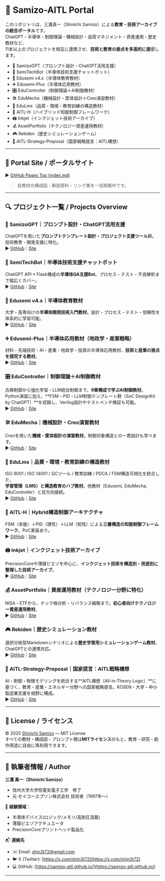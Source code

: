 # 🧠 Samizo-AITL Portal

このリポジトリは、三溝真一（Shinichi Samizo）による**教育・技術アーカイブの統合ポータル**です。  
ChatGPT・半導体・制御理論・機械設計・品質マネジメント・資産運用・歴史教材など、  
11本以上のプロジェクトを相互に連携させ、**技術と教育の接点を多面的に提示**します。

- 🧠 SamizoGPT（プロンプト設計・ChatGPT活用支援）  
- 📡 SemiTechBot（半導体技術支援チャットボット）  
- 📘 Edusemi v4.x（半導体教育教材）  
- ➕ Edusemi-Plus（半導体応用教材）  
- 🎛️ EduController（制御理論＋AI制御教材）  
- 🛠️ EduMecha（機械設計・筐体設計＋Creo演習教材）  
- 🧠 EduLms（品質・環境・教育訓練の構造教材）  
- 🤖 AITL-H（ハイブリッド知能制御フレームワーク）  
- 🖨️ Inkjet（インクジェット技術アーカイブ）  
- 💰 AssetPortfolio（テクノロジー資産運用教材）  
- 🎮 Rekiden（歴史シミュレーションゲーム）  
- 🧠 AITL-Strategy-Proposal（国家戦略提言：AITL構想）

---

## 🔗 Portal Site / ポータルサイト

▶︎ [GitHub Pages Top (index.md)](https://samizo-aitl.github.io/)  
> 各教材の構成図・解説資料・リンク集を一括掲載中です。

---

## 🔍 プロジェクト一覧 / Projects Overview

### 🧠 SamizoGPT｜プロンプト設計・ChatGPT活用支援  
ChatGPTを用いた**プロンプトテンプレート設計・プロジェクト支援ツール**群。技術教育・開発支援に特化。  
▶︎ [GitHub](https://github.com/Samizo-AITL/SamizoGPT)｜[Site](https://samizo-aitl.github.io/SamizoGPT/)

### 📡 SemiTechBot｜半導体技術支援チャットボット  
ChatGPT API × Flask構成の**半導体QA支援Bot**。プロセス・テスト・不良解析まで幅広くカバー。  
▶︎ [GitHub](https://github.com/Samizo-AITL/SamizoGPT_SemiTechBot)｜[Site](https://samizo-aitl.github.io/SamizoGPT_SemiTechBot/)

### 📘 Edusemi v4.x｜半導体教育教材  
大学・高専向けの**半導体開発技術入門教材**。設計・プロセス・テスト・信頼性を体系的に学習可能。  
▶︎ [GitHub](https://github.com/Samizo-AITL/Edusemi-v4x)｜[Site](https://samizo-aitl.github.io/Edusemi-v4x/)

### ➕ Edusemi-Plus｜半導体応用教材（地政学・産業戦略）  
材料・先端技術・AI・産業・地政学・投資の半導体応用教材、**技術と産業の接点を探究する教材**。  
▶︎ [GitHub](https://github.com/Samizo-AITL/Edusemi-Plus)｜[Site](https://samizo-aitl.github.io/Edusemi-Plus/)

### 🎛️ EduController｜制御理論＋AI制御教材  
古典制御から強化学習・LLM統合制御まで、**9章構成で学ぶAI制御教材**。  
Python演習に加え、**FSM・PID・LLM制御テンプレート群（SoC DesignKit by ChatGPT）**を収録し、Verilog設計やテストベンチ検証も可能。  
▶︎ [GitHub](https://github.com/Samizo-AITL/EduController)｜[Site](https://samizo-aitl.github.io/EduController/)

### 🛠️ EduMecha｜機械設計・Creo演習教材  
Creoを用いた**機械・筐体設計の演習教材**。制御対象構造との一貫設計も学べます。  
▶︎ [GitHub](https://github.com/Samizo-AITL/EduMecha)｜[Site](https://samizo-aitl.github.io/EduMecha/)

### 🧠 EduLms｜品質・環境・教育訓練の構造教材  
ISO 9001 / ISO 14001 / QCツール / 教育訓練 / PDCA / FSM構造可視化を統合した、  
**学習管理（LMS）と構造教育のハブ教材**。他教材（Edusemi, EduMecha, EduController）と双方向接続。  
▶︎ [GitHub](https://github.com/Samizo-AITL/EduLms)｜[Site](https://samizo-aitl.github.io/EduLms/)

### 🤖 AITL-H｜Hybrid構造制御アーキテクチャ  
FSM（本能）＋PID（理性）＋LLM（知性）による**三層構造の知能制御フレームワーク**。PoC実装あり。  
▶︎ [GitHub](https://github.com/Samizo-AITL/AITL-H)｜[Site](https://samizo-aitl.github.io/AITL-H/)

### 🖨️ Inkjet｜インクジェット技術アーカイブ  
PrecisionCoreや薄膜ピエゾを中心に、**インクジェット技術を構造別・用途別に整理した技術アーカイブ**。  
▶︎ [GitHub](https://github.com/Samizo-AITL/Inkjet)｜[Site](https://samizo-aitl.github.io/Inkjet/)

### 💰 AssetPortfolio｜資産運用教材（テクノロジー分野に特化）  
NISA・ETFから、テック株分析・リバランス戦略まで。**初心者向けテクノロジー資産運用教材**。  
▶︎ [GitHub](https://github.com/Samizo-AITL/AssetPortfolio-StartGuide)｜[Site](https://samizo-aitl.github.io/AssetPortfolio-StartGuide/)

### 🎮 Rekiden｜歴史シミュレーション教材  
選択分岐型Markdownシナリオによる**歴史学習用シミュレーションゲーム教材**。ChatGPTとの連携対応。  
▶︎ [GitHub](https://github.com/Samizo-AITL/Rekiden)｜[Site](https://samizo-aitl.github.io/Rekiden/)

### 🧠 AITL-Strategy-Proposal｜国家提言：AITL戦略構想  
AI・制御・物理モデリングを統合する**AITL構想（All-in-Theory Logic）**に基づく、教育・産業・エネルギー分野への国家戦略提言。KOSEN・大学・中小製造業支援を視野に構成。  
▶︎ [GitHub](https://github.com/Samizo-AITL/AITL-Strategy-Proposal)｜[Site](https://samizo-aitl.github.io/AITL-Strategy-Proposal/)

---

## 📄 License / ライセンス

© 2025 [Shinichi Samizo](https://github.com/Samizo-AITL) — MIT License  
すべての教材・構成図・プロンプト類は**MITライセンス**のもと、教育・研究・創作用途に自由に再利用できます。

---

## 👤 執筆者情報 / Author

**三溝 真一（Shinichi Samizo）**  
- 信州大学大学院電気電子工学　修了  
- 元 セイコーエプソン株式会社 技術者（1997年〜）  

📌 **経験領域**：
- 半導体デバイス(ロジック/メモリ/高耐圧混載)  
- 薄膜ピエゾアクチュエータ  
- PrecisionCoreプリントヘッド製品化  

📬 **連絡先**
- ✉️ Email: [shin3t72@gmail.com](mailto:shin3t72@gmail.com)  
- 🐦 X (Twitter): [https://x.com/shin3t72](https://x.com/shin3t72)  
- 💻 GitHub: [https://samizo-aitl.github.io/](https://samizo-aitl.github.io/)

---
